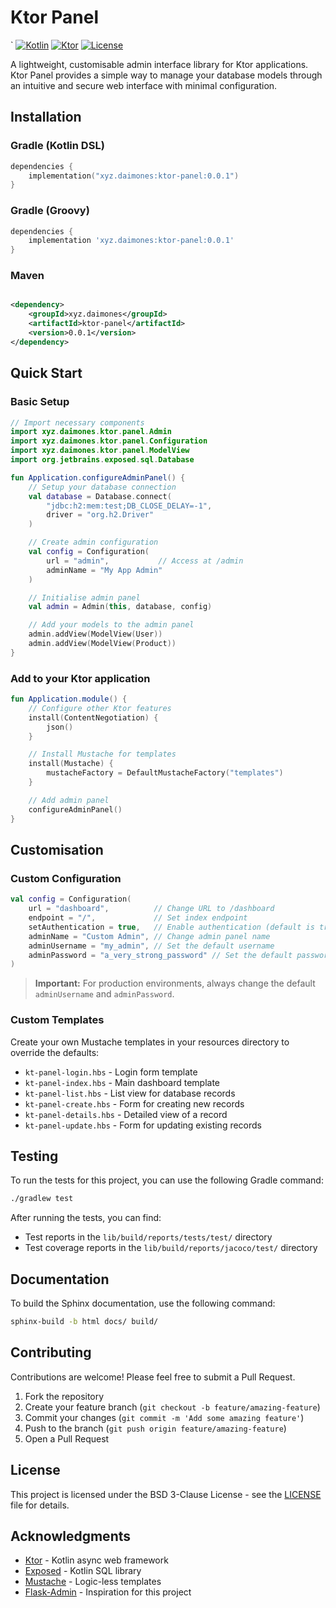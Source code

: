 # Ktor Panel

`
[![Kotlin](https://img.shields.io/badge/Kotlin-2.1.0+-blue.svg)](https://kotlinlang.org)
[![Ktor](https://img.shields.io/badge/Ktor-3.0.2+-blue.svg)](https://ktor.io/)
[![License](https://img.shields.io/badge/License-BSD_3--Clause-blue.svg)](LICENSE)

A lightweight, customisable admin interface library for Ktor applications. Ktor Panel provides a simple way to manage
your database models through an intuitive and secure web interface with minimal configuration.

## Installation

### Gradle (Kotlin DSL)

```kotlin
dependencies {
    implementation("xyz.daimones:ktor-panel:0.0.1")
}
```

### Gradle (Groovy)

```groovy
dependencies {
    implementation 'xyz.daimones:ktor-panel:0.0.1'
}
```

### Maven

```xml

<dependency>
    <groupId>xyz.daimones</groupId>
    <artifactId>ktor-panel</artifactId>
    <version>0.0.1</version>
</dependency>
```

## Quick Start

### Basic Setup

```kotlin
// Import necessary components
import xyz.daimones.ktor.panel.Admin
import xyz.daimones.ktor.panel.Configuration
import xyz.daimones.ktor.panel.ModelView
import org.jetbrains.exposed.sql.Database

fun Application.configureAdminPanel() {
    // Setup your database connection
    val database = Database.connect(
        "jdbc:h2:mem:test;DB_CLOSE_DELAY=-1",
        driver = "org.h2.Driver"
    )

    // Create admin configuration
    val config = Configuration(
        url = "admin",           // Access at /admin
        adminName = "My App Admin"
    )

    // Initialise admin panel
    val admin = Admin(this, database, config)

    // Add your models to the admin panel
    admin.addView(ModelView(User))
    admin.addView(ModelView(Product))
}
```

### Add to your Ktor application

```kotlin
fun Application.module() {
    // Configure other Ktor features
    install(ContentNegotiation) {
        json()
    }

    // Install Mustache for templates
    install(Mustache) {
        mustacheFactory = DefaultMustacheFactory("templates")
    }

    // Add admin panel
    configureAdminPanel()
}
```

## Customisation

### Custom Configuration

```kotlin
val config = Configuration(
    url = "dashboard",          // Change URL to /dashboard
    endpoint = "/",             // Set index endpoint
    setAuthentication = true,   // Enable authentication (default is true)
    adminName = "Custom Admin", // Change admin panel name
    adminUsername = "my_admin", // Set the default username
    adminPassword = "a_very_strong_password" // Set the default password
)
```

> **Important:** For production environments, always change the default `adminUsername` and `adminPassword`.

### Custom Templates

Create your own Mustache templates in your resources directory to override the defaults:

- `kt-panel-login.hbs` - Login form template
- `kt-panel-index.hbs` - Main dashboard template
- `kt-panel-list.hbs` - List view for database records
- `kt-panel-create.hbs` - Form for creating new records
- `kt-panel-details.hbs` - Detailed view of a record
- `kt-panel-update.hbs` - Form for updating existing records

## Testing

To run the tests for this project, you can use the following Gradle command:

```bash
./gradlew test
```

After running the tests, you can find:

- Test reports in the `lib/build/reports/tests/test/` directory
- Test coverage reports in the `lib/build/reports/jacoco/test/` directory

## Documentation

To build the Sphinx documentation, use the following command:

```bash
sphinx-build -b html docs/ build/
```

## Contributing

Contributions are welcome! Please feel free to submit a Pull Request.

1. Fork the repository
2. Create your feature branch (`git checkout -b feature/amazing-feature`)
3. Commit your changes (`git commit -m 'Add some amazing feature'`)
4. Push to the branch (`git push origin feature/amazing-feature`)
5. Open a Pull Request

## License

This project is licensed under the BSD 3-Clause License - see the [LICENSE](LICENSE) file for details.

## Acknowledgments

- [Ktor](https://ktor.io/) - Kotlin async web framework
- [Exposed](https://github.com/JetBrains/Exposed) - Kotlin SQL library
- [Mustache](https://github.com/spullara/mustache.java) - Logic-less templates
- [Flask-Admin](https://github.com/flask-admin/flask-admin) - Inspiration for this project